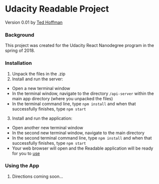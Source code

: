 # Udacity Readable Project

Version 0.01 by [Ted Hoffman](http://www.tedh.org)

### Background

This project was created for the Udacity React Nanodegree program in the spring of 2018.

### Installation
1. Unpack the files in the .zip
2. Install and run the server:
 * Open a new terminal window
 * In the terminal window, navigate to the directory `/api-server` within the main app directory (where you unpacked the files)
 * In the terminal command line, type `npm install` and when that successfully finishes, type `npm start`
3. Install and run the application:
 * Open another new terminal window
 * In the second new terminal window, navigate to the main directory
 * In the second terminal command line, type `npm install` and when that successfully finishes, type `npm start`
 * Your web browser will open and the Readable application will be ready for you to [use](#using-the-app)

### Using the App

1. Directions coming soon...
